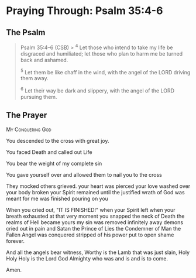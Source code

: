 # Praying Through: Psalm 35:4-6

## The Psalm

>Psalm 35:4–6 (CSB)  >
><sup>4</sup> Let those who intend to take my life be disgraced and humiliated; let those who plan to harm me be turned back and ashamed. 
>
><sup>5</sup> Let them be like chaff in the wind, with the angel of the LORD driving them away. 
>
><sup>6</sup> Let their way be dark and slippery, with the angel of the LORD pursuing them.

## The Prayer

<div style="font-variant: small-caps;">
My Conquering God
</div>


You descended to the cross
  with great joy.

You faced Death
  and called out Life

You bear the weight
  of my complete sin

You gave yourself over
  and allowed them
  to nail you
  to the cross

They mocked
  others grieved.
  your heart was pierced
  your love washed over
  your body broken
  your Spirit remained
  until the justified wrath of God
  was meant for me
  was finished pouring on you

When you cried out,
  "IT IS FINISHED!"
  when your Spirit left
  when your breath exhausted
  at that very moment
  you snapped the neck of Death
  the realms of Hell became yours
  my sin was removed infinitely away
  demons cried out in pain
  and Satan
  the Prince of Lies
  the Condemner of Man
  the Fallen Angel
  was conquered
  stripped of his power
  put to open shame
  forever.

And all the angels bear witness,
  Worthy is the Lamb that was just slain, 
  Holy
  Holy
  Holy
  is the Lord God Almighty
  who was
  and is
  and is to come.

Amen.
